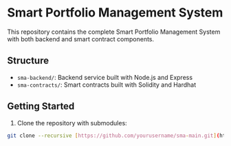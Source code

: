 # Smart Portfolio Management System

This repository contains the complete Smart Portfolio Management System with both backend and smart contract components.

## Structure

- `sma-backend/`: Backend service built with Node.js and Express
- `sma-contracts/`: Smart contracts built with Solidity and Hardhat

## Getting Started

1. Clone the repository with submodules:
```bash
git clone --recursive [https://github.com/yourusername/sma-main.git](https://github.com/FuryACE007/sma.git)
